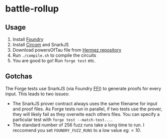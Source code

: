 # battle-rollup

## Usage
1. Install [Foundry](https://book.getfoundry.sh/getting-started/installation)
2. Install [Circom](https://docs.circom.io/getting-started/installation/) and SnarkJS
3. Download powersOfTau file from [Hermez repository](https://github.com/iden3/snarkjs#7-prepare-phase-2)
4. Run `./compile.sh` to compile the circuits
5. You are good to go! Run `forge test` etc.

## Gotchas

The Forge tests use SnarkJS (via Foundry [FFI](https://book.getfoundry.sh/cheatcodes/ffi)) to generate proofs for every input. This leads to two issues:
- The SnarkJS prover contract always uses the same filename for input and proof files. As Forge tests run in parallel, if two tests use the prover, they will likely fail as they overwite each others files. You can specify a particular test with `forge test --match-test...`.
- The standard number of 256 fuzz runs take a long time to run. I reccomend you set `FOUNDRY_FUZZ_RUNS` to a low value _eg. < 10_.
